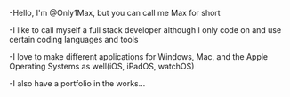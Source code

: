 -Hello, I'm @Only1Max, but you can call me Max for short

-I like to call myself a full stack developer although I only code on and use certain coding languages and tools

-I love to make different applications for Windows, Mac, and the Apple Operating Systems as well(iOS, iPadOS, watchOS)

-I also have a portfolio in the works...

<!---
Only1Max/Only1Max is a ✨ special ✨ repository because its `README.md` (this file) appears on your GitHub profile.
You can click the Preview link to take a look at your changes.
--->
